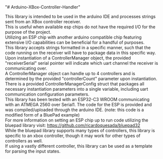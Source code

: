 "# Arduino-XBox-Controller-Handler" 

This library is intended to be used in the arduino IDE and processes strings sent from an XBox controller receiver.  
This is useful when available esp chips do not have the required I/O for the purpose of the project.  
Utilizing an ESP chip with another arduino compatible chip featuring extensive I/O capabilities can be beneficial for a handful of purposes.   
This library accepts strings formatted in a specific manner, such that the code running on the receiver will have to package data in this specific way.  
Upon instantiation of a ControllerManager object, the provided "receiverSerial" serial pointer will indicate which uart channel the receiver is communicating over.  
A ControllerManager object can handle up to 4 controllers and is determined by the provided "controllerCount" parameter upon instantiation.  
There is a provided ControllerManagerConfig struct that packages all necessary instantiation parameters into a single variable, including uart communication configuration parameters.  
This library has been tested with an ESP32-C3 WROOM communicating with an ATMEGA 2560 over Serial1.  The code for the ESP is provided and was compiled/uploaded through the arduino IDE. (note: this code is a modified form of a BluePad example)  
For more information on setting an ESP chip up to run code utilizing the bluepad library visit: https://github.com/ricardoquesada/bluepad32  
While the bluepad library supports many types of controllers, this library is specific to an xbox controller, though it may work for other types of controllers as well.  
If using a vastly different controller, this library can be used as a template for parsing the input states.  
